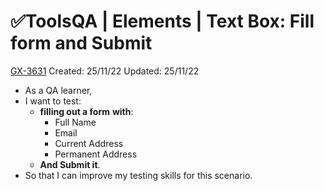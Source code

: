 # ✅ToolsQA | Elements | Text Box: Fill form and Submit

[GX-3631](https://upexgalaxy3.atlassian.net/browse/GX-3631) Created: 25/11/22 Updated: 25/11/22

*   As a QA learner,
*   I want to test:
    *   **filling out a form** **with**:
        *   Full Name
        *   Email
        *   Current Address
        *   Permanent Address
    *   **And Submit it**.
*   So that I can improve my testing skills for this scenario.